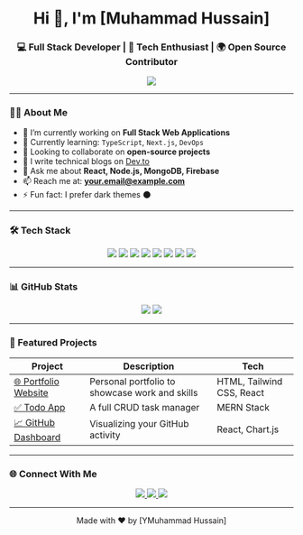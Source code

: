<!-- GitHub Profile README: Professional Template -->

<h1 align="center">Hi 👋, I'm [Muhammad Hussain]</h1>
<h3 align="center">💻 Full Stack Developer | 🚀 Tech Enthusiast | 🌍 Open Source Contributor</h3>

<p align="center">
  <img src="https://readme-typing-svg.herokuapp.com?font=Fira+Code&size=22&pause=1000&color=36BCF7&center=true&vCenter=true&width=500&lines=Building+Fast+%26+Scalable+Web+Apps;Lover+of+Clean+Code;Always+Learning+Something+New!" />
</p>

---

### 👨‍💻 About Me

- 🔭 I’m currently working on **Full Stack Web Applications**
- 🌱 Currently learning: `TypeScript`, `Next.js`, `DevOps`
- 🤝 Looking to collaborate on **open-source projects**
- 🧠 I write technical blogs on [Dev.to](https://dev.to/)
- 💬 Ask me about **React, Node.js, MongoDB, Firebase**
- 📫 Reach me at: **your.email@example.com**
- ⚡ Fun fact: I prefer dark themes 🌑

---

### 🛠️ Tech Stack

<p align="center">
  <img src="https://img.shields.io/badge/JavaScript-F7DF1E?style=for-the-badge&logo=javascript&logoColor=000000" />
  <img src="https://img.shields.io/badge/React-61DAFB?style=for-the-badge&logo=react&logoColor=000000" />
  <img src="https://img.shields.io/badge/Node.js-339933?style=for-the-badge&logo=nodedotjs&logoColor=white" />
  <img src="https://img.shields.io/badge/Express.js-000000?style=for-the-badge&logo=express&logoColor=white" />
  <img src="https://img.shields.io/badge/MongoDB-4EA94B?style=for-the-badge&logo=mongodb&logoColor=white" />
  <img src="https://img.shields.io/badge/Tailwind_CSS-06B6D4?style=for-the-badge&logo=tailwindcss&logoColor=white" />
  <img src="https://img.shields.io/badge/Git-F05032?style=for-the-badge&logo=git&logoColor=white" />
  <img src="https://img.shields.io/badge/Firebase-FFCA28?style=for-the-badge&logo=firebase&logoColor=000" />
</p>

---

### 📊 GitHub Stats

<p align="center">
  <img src="https://github-readme-stats.vercel.app/api?username=yourusername&show_icons=true&theme=tokyonight" />
  <img src="https://github-readme-stats.vercel.app/api/top-langs/?username=yourusername&layout=compact&theme=tokyonight" />
</p>

---

### 🚀 Featured Projects

| Project | Description | Tech |
|--------|-------------|------|
| [🌐 Portfolio Website](https://github.com/yourusername/portfolio) | Personal portfolio to showcase work and skills | HTML, Tailwind CSS, React |
| [✅ Todo App](https://github.com/yourusername/todo-app) | A full CRUD task manager | MERN Stack |
| [📈 GitHub Dashboard](https://github.com/yourusername/github-dashboard) | Visualizing your GitHub activity | React, Chart.js |

---

### 🌐 Connect With Me

<p align="center">
  <a href="https://linkedin.com/in/yourlinkedin" target="_blank">
    <img src="https://img.shields.io/badge/LinkedIn-0077B5?style=for-the-badge&logo=linkedin&logoColor=white" />
  </a>
  <a href="mailto:your.email@example.com">
    <img src="https://img.shields.io/badge/Gmail-D14836?style=for-the-badge&logo=gmail&logoColor=white" />
  </a>
  <a href="https://yourportfolio.com">
    <img src="https://img.shields.io/badge/Portfolio-000?style=for-the-badge&logo=firefox&logoColor=white" />
  </a>
</p>

---

<p align="center">
  Made with ❤️ by [YMuhammad Hussain]
</p>
